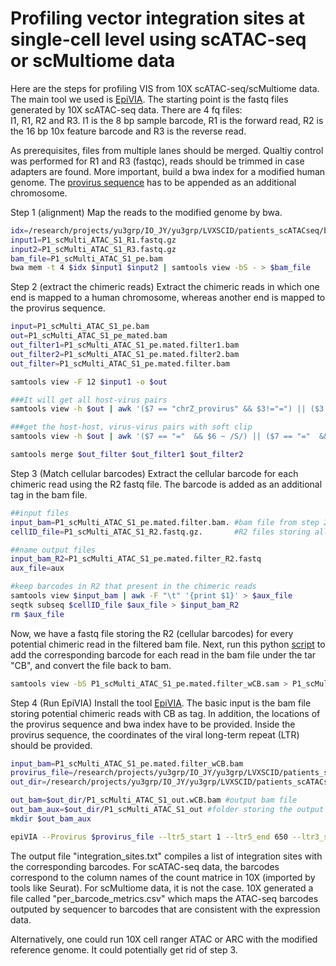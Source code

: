 # Profiling vector integration sites at single-cell level using scATAC-seq or scMultiome data

Here are the steps for profiling VIS from 10X scATAC-seq/scMultiome data. The main tool we used is [EpiVIA](https://github.com/wangwl/epiVIA). The starting point is the fastq files generated by 10X scATAC-seq data. There are 4 fq files: I1, R1, R2 and R3. I1 is the 8 bp sample barcode, R1 is the forward read, R2 is the 16 bp 10x feature barcode and R3 is the reverse read. 

As prerequisites, files from multiple lanes should be merged. Qualtiy control was performed for R1 and R3 (fastqc), reads should be trimmed in case adapters are found. More important, build a bwa index for a modified human genome. The [provirus sequence](https://github.com/jyyulab/LVIS_pipeline/blob/master/provirus_sequence) has to be appended as an additional chromosome.

Step 1 (alignment)
Map the reads to the modified genome by bwa.
```bash
idx=/research/projects/yu3grp/IO_JY/yu3grp/LVXSCID/patients_scATACseq/bwa_index/hg19withpv/hg19wpvidx ##location of the bwa index
input1=P1_scMulti_ATAC_S1_R1.fastq.gz
input2=P1_scMulti_ATAC_S1_R3.fastq.gz
bam_file=P1_scMulti_ATAC_S1_pe.bam
bwa mem -t 4 $idx $input1 $input2 | samtools view -bS - > $bam_file
```

Step 2 (extract the chimeric reads)
Extract the chimeric reads in which one end is mapped to a human chromosome, whereas another end is mapped to the provirus sequence. 
```bash
input=P1_scMulti_ATAC_S1_pe.bam
out=P1_scMulti_ATAC_S1_pe_mated.bam
out_filter1=P1_scMulti_ATAC_S1_pe.mated.filter1.bam
out_filter2=P1_scMulti_ATAC_S1_pe.mated.filter2.bam
out_filter=P1_scMulti_ATAC_S1_pe.mated.filter.bam

samtools view -F 12 $input1 -o $out

###It will get all host-virus pairs
samtools view -h $out | awk '($7 == "chrZ_provirus" && $3!="=") || ($3 == "chrZ_provirus" && $7!="=") || $1 ~ /^@/' | samtools view -bS - > $out1_filter1

###get the host-host, virus-virus pairs with soft clip
samtools view -h $out | awk '($7 == "="  && $6 ~ /S/) || ($7 == "="  && $14 ~ /S/) || $1 ~ /^@/' | samtools view -bS - > $out1_filter2

samtools merge $out_filter $out_filter1 $out_filter2

```

Step 3 (Match cellular barcodes) 
Extract the cellular barcode for each chimeric read using the R2 fastq file. The barcode is added as an additional tag in the bam file.

```bash
##input files
input_bam=P1_scMulti_ATAC_S1_pe.mated.filter.bam. #bam file from step 2 storing chimeric reads
cellID_file=P1_scMulti_ATAC_S1_R2.fastq.gz.       #R2 files storing all cellular barcodes from 10X   

##name output files 
input_bam_R2=P1_scMulti_ATAC_S1_pe.mated.filter_R2.fastq
aux_file=aux

#keep barcodes in R2 that present in the chimeric reads
samtools view $input_bam | awk -F "\t" '{print $1}' > $aux_file
seqtk subseq $cellID_file $aux_file > $input_bam_R2
rm $aux_file

```
Now, we have a fastq file storing the R2 (cellular barcodes) for every potential chimeric read in the filtered bam file. Next, run this python [script](https://github.com/jyyulab/LVIS_pipeline/blob/master/04_matchID.py) to add the corresponding barcode for each read in the bam file under the tar "CB", and convert the file back to bam.

```bash
samtools view -bS P1_scMulti_ATAC_S1_pe.mated.filter_wCB.sam > P1_scMulti_ATAC_S2_pe.mated.filter_wCB.bam
```

Step 4 (Run EpiVIA)
Install the tool [EpiVIA](https://github.com/wangwl/epiVIA). The basic input is the bam file storing potential chimeric reads with CB as tag. In addition, the locations of the provirus sequence and bwa index have to be provided. Inside the provirus sequence, the coordinates of the viral long-term repeat (LTR) should be provided.

```bash
input_bam=P1_scMulti_ATAC_S1_pe.mated.filter_wCB.bam
provirus_file=/research/projects/yu3grp/IO_JY/yu3grp/LVXSCID/patients_scATACseq/provirus_sequence
out_dir=/research/projects/yu3grp/IO_JY/yu3grp/LVXSCID/patients_scATACseq/multiome_P1/05_epiVIA_res_v3

out_bam=$out_dir/P1_scMulti_ATAC_S1_out.wCB.bam #output bam file
out_bam_aux=$out_dir/P1_scMulti_ATAC_S1_out #folder storing the output bam file
mkdir $out_bam_aux

epiVIA --Provirus $provirus_file --ltr5_start 1 --ltr5_end 650 --ltr3_start 3991 --ltr3_end 4640 --HostIndex /research/projects/yu3grp/IO_JY/yu3grp/LVXSCID/patients_scATACseq/bwa_index/hg19/hg19idx --Host2bit /research/projects/yu3grp/IO_JY/yu3grp/LVXSCID/patients_scATACseq/hg19.2bit --tempdir $out_bam_aux --candidate_bam $out_bam --gbdb http://hgdownload.soe.ucsc.edu/gbdb/ --genome hg19 $input_bam $out_bam_aux
```

The output file "integration_sites.txt" compiles a list of integration sites with the corresponding barcodes. For scATAC-seq data, the barcodes correspond to the column names of the count matrice in 10X (imported by tools like Seurat). For scMultiome data, it is not the case. 10X generated a file called "per_barcode_metrics.csv" which maps the ATAC-seq barcodes outputed by sequencer to barcodes that are consistent with the expression data.

Alternatively, one could run 10X cell ranger ATAC or ARC with the modified reference genome. It could potentially get rid of step 3. 



